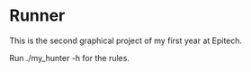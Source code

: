 # Runner
This is the second graphical project of my first year at Epitech.

Run ./my_hunter -h for the rules.
